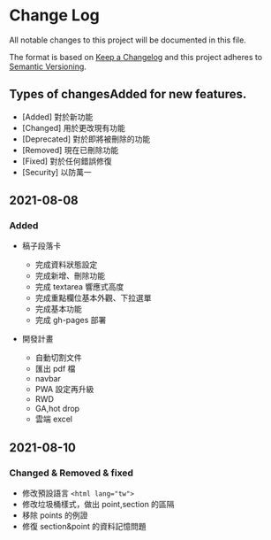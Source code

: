 # Change Log

All notable changes to this project will be documented in this file.

The format is based on [Keep a Changelog](http://keepachangelog.com/)
and this project adheres to [Semantic Versioning](http://semver.org/).

## Types of changesAdded for new features.

- [Added] 對於新功能
- [Changed] 用於更改現有功能
- [Deprecated] 對於即將被刪除的功能
- [Removed] 現在已刪除功能
- [Fixed] 對於任何錯誤修復
- [Security] 以防萬一

## 2021-08-08

### Added

- 稿子段落卡

  - 完成資料狀態設定
  - 完成新增、刪除功能
  - 完成 textarea 響應式高度
  - 完成重點欄位基本外觀、下拉選單
  - 完成基本功能
  - 完成 gh-pages 部署

- 開發計畫

  - 自動切割文件
  - 匯出 pdf 檔
  - navbar
  - PWA 設定再升級
  - RWD
  - GA,hot drop
  - 雲端 excel

## 2021-08-10

### Changed & Removed & fixed

- 修改預設語言 `<html lang="tw">`
- 修改垃圾桶樣式，做出 point,section 的區隔
- 移除 points 的例證
- 修復 section&point 的資料記憶問題
